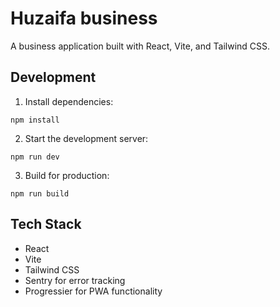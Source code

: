 # Huzaifa business

A business application built with React, Vite, and Tailwind CSS.

## Development

1. Install dependencies:
```
npm install
```

2. Start the development server:
```
npm run dev
```

3. Build for production:
```
npm run build
```

## Tech Stack

- React
- Vite
- Tailwind CSS
- Sentry for error tracking
- Progressier for PWA functionality